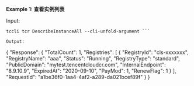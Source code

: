 **Example 1: 查看实例列表**



Input: 

```
tccli tcr DescribeInstanceAll --cli-unfold-argument ```

Output: 
```
{
    "Response": {
        "TotalCount": 1,
        "Registries": [
            {
                "RegistryId": "cls-xxxxxxx",
                "RegistryName": "aaa",
                "Status": "Running",
                "RegistryType": "standard",
                "PublicDomain": "mytest.tencentcloudcr.com",
                "InternalEndpoint": "8.9.10.9",
                "ExpiredAt": "2020-09-10",
                "PayMod": 1,
                "RenewFlag": 1
            }
        ],
        "RequestId": "a1be36f0-1aa4-4af2-a289-da021bcef89f"
    }
}
```

